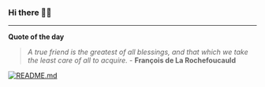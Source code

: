 ### Hi there 👋🏻


---

**Quote of the day**

> *A true friend is the greatest of all blessings, and that which we take the least care of all to acquire.* - **François de La Rochefoucauld** 

[![README.md](https://github.com/marcolovazzano/marcolovazzano/actions/workflows/readme.yml/badge.svg?branch=main)](https://github.com/marcolovazzano/marcolovazzano/actions/workflows/readme.yml)
